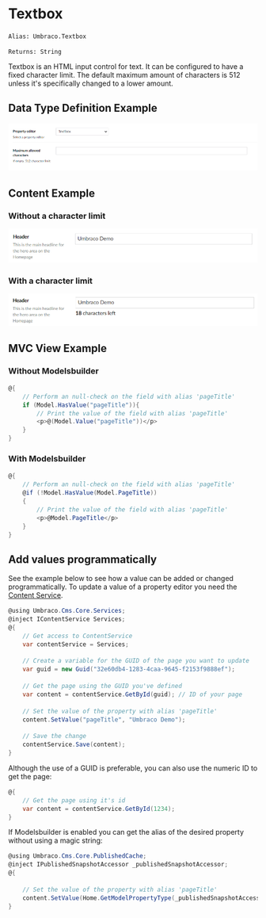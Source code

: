 # Textbox

`Alias: Umbraco.Textbox`

`Returns: String`

Textbox is an HTML input control for text. It can be configured to have a fixed character limit. The default maximum amount of characters is 512 unless it's specifically changed to a lower amount.

## Data Type Definition Example

![Textbox Data Type Definition](../built-in-property-editors/images/Textbox-Setup-v10.png)

## Content Example

### Without a character limit

![Textbox Content Example](../built-in-property-editors/images/Textbox-Content-v8.png)

### With a character limit

![Textbox Content Example Without a Character Limit](../built-in-property-editors/images/Textbox-Content-Limit-v8.png)

## MVC View Example

### Without Modelsbuilder

```csharp
@{
    // Perform an null-check on the field with alias 'pageTitle'
    if (Model.HasValue("pageTitle")){
        // Print the value of the field with alias 'pageTitle'
        <p>@(Model.Value("pageTitle"))</p>
    }
}
```

### With Modelsbuilder

```csharp
@{
    // Perform an null-check on the field with alias 'pageTitle'
    @if (!Model.HasValue(Model.PageTitle))
    {
        // Print the value of the field with alias 'pageTitle'
        <p>@Model.PageTitle</p>
    }
}
```

## Add values programmatically

See the example below to see how a value can be added or changed programmatically. To update a value of a property editor you need the [Content Service](../../../../reference/management/services/contentservice/).

```csharp
@using Umbraco.Cms.Core.Services;
@inject IContentService Services;
@{
    // Get access to ContentService
    var contentService = Services;

    // Create a variable for the GUID of the page you want to update
    var guid = new Guid("32e60db4-1283-4caa-9645-f2153f9888ef");

    // Get the page using the GUID you've defined
    var content = contentService.GetById(guid); // ID of your page

    // Set the value of the property with alias 'pageTitle'
    content.SetValue("pageTitle", "Umbraco Demo");

    // Save the change
    contentService.Save(content);
}
```

Although the use of a GUID is preferable, you can also use the numeric ID to get the page:

```csharp
@{
    // Get the page using it's id
    var content = contentService.GetById(1234); 
}
```

If Modelsbuilder is enabled you can get the alias of the desired property without using a magic string:

```csharp
@using Umbraco.Cms.Core.PublishedCache;
@inject IPublishedSnapshotAccessor _publishedSnapshotAccessor;
@{

    // Set the value of the property with alias 'pageTitle'
    content.SetValue(Home.GetModelPropertyType(_publishedSnapshotAccessor, x => x.PageTitle).Alias, "Umbraco Demo");
}
```

